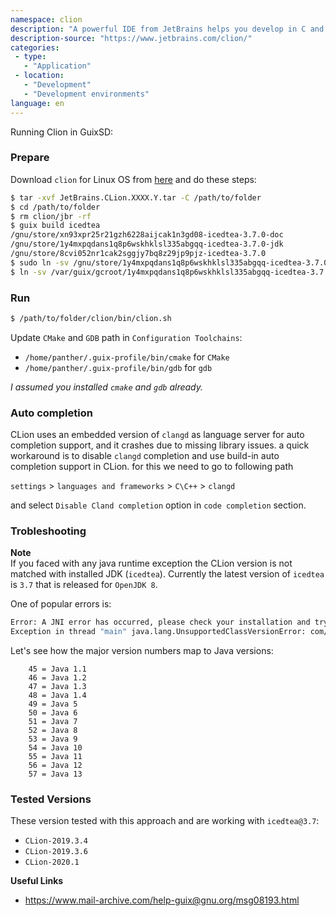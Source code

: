 ```yaml
---
namespace: clion
description: "A powerful IDE from JetBrains helps you develop in C and C++ on Linux, macOS"
description-source: "https://www.jetbrains.com/clion/"
categories:
 - type:
   - "Application"
 - location:
   - "Development"
   - "Development environments"
language: en
---
```


Running Clion in GuixSD:

### Prepare

Download `clion` for Linux OS from [here](https://www.jetbrains.com/clion/download/other.html) and do these steps:

```bash
$ tar -xvf JetBrains.CLion.XXXX.Y.tar -C /path/to/folder
$ cd /path/to/folder
$ rm clion/jbr -rf
$ guix build icedtea
/gnu/store/xn93xpr25r21gzh6228aijcak1n3gd08-icedtea-3.7.0-doc
/gnu/store/1y4mxpqdans1q8p6wskhklsl335abgqq-icedtea-3.7.0-jdk
/gnu/store/8cvi052nr1cak2sggjy7bq8z29jp9pjz-icedtea-3.7.0
$ sudo ln -sv /gnu/store/1y4mxpqdans1q8p6wskhklsl335abgqq-icedtea-3.7.0-jdk /var/guix/gcroots
$ ln -sv /var/guix/gcroot/1y4mxpqdans1q8p6wskhklsl335abgqq-icedtea-3.7.0-jdk /path/to/folder/clion/jbr
```


### Run

```bash
$ /path/to/folder/clion/bin/clion.sh
```

Update `CMake` and `GDB` path in `Configuration Toolchains`:
- `/home/panther/.guix-profile/bin/cmake` for `CMake`
- `/home/panther/.guix-profile/bin/gdb` for `gdb`

*I assumed you installed `cmake` and `gdb` already.*

### Auto completion

CLion uses an embedded version of `clangd` as language server for auto completion support, and it crashes due to missing library issues. a quick workaround is to disable `clangd` completion and use build-in auto completion support in CLion. for this we need to go to following path

 `settings` > `languages and frameworks` > `C\C++` > `clangd`

and select `Disable Cland completion` option in `code completion` section.

<!-- the other option is to find a solution to use guix provided version of clangd, located in `extra` output of `clang` package. -->

### Trobleshooting 

**Note**    
If you faced with any java runtime exception the CLion version is not matched with installed JDK (`icedtea`). Currently the latest version of `icedtea` is `3.7` that is released for `OpenJDK 8`.

One of popular errors is:

```bash
Error: A JNI error has occurred, please check your installation and try again
Exception in thread "main" java.lang.UnsupportedClassVersionError: com/intellij/idea/Main has been compiled by a more recent version of the Java Runtime (class file version 55.0), this version of the Java Runtime only recognizes class file versions up to 52.0
```

Let's see how the major version numbers map to Java versions:

```
    45 = Java 1.1
    46 = Java 1.2
    47 = Java 1.3
    48 = Java 1.4
    49 = Java 5
    50 = Java 6
    51 = Java 7
    52 = Java 8
    53 = Java 9
    54 = Java 10
    55 = Java 11
    56 = Java 12
    57 = Java 13
```


### Tested Versions

These version tested with this approach and are working with `icedtea@3.7`:

* `CLion-2019.3.4`
* `CLion-2019.3.6`
* `CLion-2020.1`


**Useful Links**
* https://www.mail-archive.com/help-guix@gnu.org/msg08193.html

